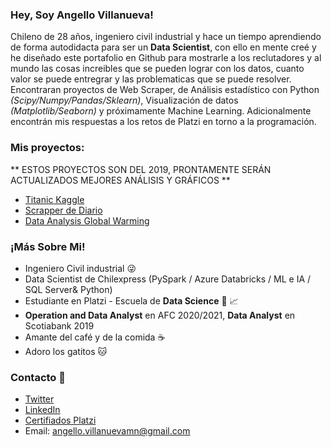 ### Hey, Soy Angello Villanueva!

Chileno de 28 años, ingeniero civil industrial y hace un tiempo aprendiendo de forma autodidacta para ser un **Data Scientist**, con ello en mente creé y he diseñado este portafolio en Github para mostrarle a los reclutadores y al mundo las cosas increibles que se pueden lograr con los datos, cuanto valor se puede entregrar y las problematicas que se puede resolver. Encontraran proyectos de Web Scraper, de Análisis estadístico con Python *(Scipy/Numpy/Pandas/Sklearn)*, Visualización de datos *(Matplotlib/Seaborn)* y próximamente Machine Learning. Adicionalmente encontrán mis respuestas a los retos de Platzi en torno a la programación.

### Mis proyectos:
** ESTOS PROYECTOS SON DEL 2019, PRONTAMENTE SERÁN ACTUALIZADOS MEJORES ANÁLISIS Y GRÁFICOS **
- [Titanic Kaggle](https://github.com/AngelloVillanueva/titanic_kaggle)
- [Scrapper de Diario](https://github.com/AngelloVillanueva/larepublica_scraper)
- [Data Analysis Global Warming](https://github.com/AngelloVillanueva/global_warming)

### ¡Más Sobre Mi!
- Ingeniero Civil industrial :stuck_out_tongue_winking_eye:
- Data Scientist de Chilexpress (PySpark / Azure Databricks / ML e IA / SQL Server& Python)
- Estudiante en Platzi -  Escuela de **Data Science** :green_heart: :chart_with_upwards_trend:
- **Operation and Data Analyst** en AFC 2020/2021, **Data Analyst** en Scotiabank 2019
- Amante del café y de la comida :coffee:
- Adoro los gatitos :cat:

### Contacto :iphone:	

- [Twitter](https://twitter.com/AngelloVMN)
- [LinkedIn](https://www.linkedin.com/in/angellovm/)
- [Certifiados Platzi](https://platzi.com/@AngelloVillanuevaM/)
- Email: angello.villanuevamn@gmail.com
